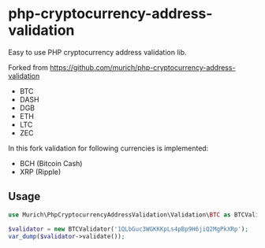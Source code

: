 # php-cryptocurrency-address-validation

Easy to use PHP cryptocurrency address validation lib.

Forked from https://github.com/murich/php-cryptocurrency-address-validation

- BTC
- DASH
- DGB
- ETH
- LTC
- ZEC

In this fork validation for following currencies is implemented:

- BCH (Bitcoin Cash)
- XRP (Ripple)

## Usage


```php
use Murich\PhpCryptocurrencyAddressValidation\Validation\BTC as BTCValidator;

$validator = new BTCValidator('1QLbGuc3WGKKKpLs4pBp9H6jiQ2MgPkXRp');
var_dump($validator->validate());

```
